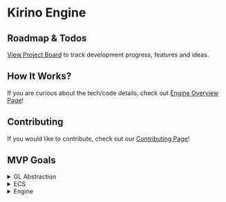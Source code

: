 # Kirino Engine

## Roadmap & Todos
[View Project Board](https://github.com/orgs/CleanroomMC/projects/13) to track development progress, features and ideas.

## How It Works?
If you are curious about the tech/code details, check out [Engine Overview Page](https://github.com/CleanroomMC/Cleanroom/blob/proposal/render-system/ENGINE_OVERVIEW.md)!

## Contributing
If you would like to contribute, check out our [Contributing Page](https://github.com/CleanroomMC/Cleanroom/tree/proposal/render-system?tab=contributing-ov-file)!

## MVP Goals

<details>
<summary>GL Abstraction</summary>

**Goal**: a semantic abstraction layer that preserves the meaning of GL operations instead of a black-box GL wrapper 

- GL Resource Abstraction 🚧
  - Resource manager 🚧
- Shader Abstraction 🚧
  - Only support `vert` + `frag` for now, but design with `tess`, `compute`, etc. in mind
  - Global shader registry
    - Compile and store shaders
    - Shader source hashing
  - Uniform
    - Parse uniforms from shader source
    - Uniform location and type memorization
    - UBO support
  - ShaderProgram
    - Uniform input type widening
- Buffer Abstraction 🚧
  - Generic buffer object + View ✅
  - VAO + VBO + EBO -> Mesh
  - UBO, SSBO
  - PBO pack & unpack
  - TBO
  - Upload hint + access hint
  - Persistent buffer ✅
  - Framebuffer ✅
    - Attachment ✅
    - RenderBuffer ✅
- Mesh Abstraction 🚧
  - Mesh
  - InstancedMesh
  - MultiDrawMesh
  - Vertex attribute layout ✅
- Texture Abstraction 🚧
  - Sampler
  - Generic texture object + View ✅
  - Texture 🚧
    - Texture2D (for common uses) ✅
    - Texture2DMultisample (for multisampling fbo) 🚧
    - Texture2DArray (for texture atlas)
    - ...
- Sync / Fence Abstraction
- Debug Abstraction ✅
  - KHR_debug ✅
- Material Abstraction
  - MaterialTemplate to describe layout and shaders
  - MaterialInstance to hold actual parameters

</details>

<details>
<summary>ECS</summary>

- Overall ECS structure ✅
  - CleanWorld, CleanEntity, CleanComponent, CleanSystem ✅
- Entity ✅
  - Entity manager (utilizes archetype) ✅
- Component ✅
  - Component schema ✅
  - Class scan via ClassGraph ✅
- Storage ✅
  - Archetype ✅
- Runtime 🚧
  - `SystemExeGraph` to coordinate different systems
    - Execution priority
    - Async execution & barrier
- Job ✅
  - Job is a unit of work that can be split and executed in parallel ✅

</details>

<details>
<summary>Engine</summary>

- CPU & GPU hybrid dual pipeline
- DrawCommand decorating mechanism
- RenderPass / Subpass architecture 🚧
- Built-in Multi-resolution & Super-sampling
- Immutable Pipeline State Object 🚧
- Scriptable pipeline
- ...

</details>
